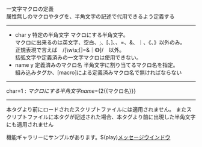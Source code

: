 一文字マクロの定義  
属性無しのマクロやタグを、半角文字の記述で代用できるよう定義する

***
- char	y		特定の半角文字	マクロにする半角文字。<br/>マクロに出来るのは英文字、空白、;、[、]、、=、&、｜、《、》以外のみ。<br/>正規表現で言えば　/[\w\s;[]=&｜《》]/　以外。<br/>括弧文字や定義済みの一文字マクロは使用できない。
- name	y		定義済みのマクロ名	半角文字に割り当てるマクロ名を指定。<br/>組み込みタグか、[macro]による定義済みマクロ名で無ければならない

***
char=${1:マクロにする半角文字} name=${2{{マクロ名}}}

***
本タグより前にロードされたスクリプトファイルには適用されません。
またスクリプトファイルに本タグが記述された場合、本タグより前に出現した半角文字にも適用されません

機能ギャラリーにサンプルがあります。$(play)[メッセージウインドウ](https://famibee.github.io/SKYNovel_gallery/?cur=txt_back)
